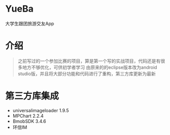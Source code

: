 # YueBa
大学生跟团旅游交友App

# 介绍
> 之前写过的一个参加比赛的项目，算是第一个写的实战项目，代码还是有很多地方不够优化，可供初学者学习
由原来的的eclipse版本改为android studio版，并且将大部分功能和代码进行了重构，第三方库更新为最新

# 第三方库集成
- universalimageloader  1.9.5
- MPChart  2.2.4
- BmobSDK  3.4.6
- 环信IM

